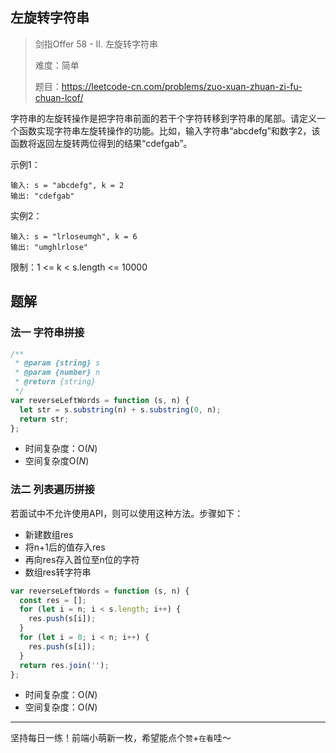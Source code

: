 ## 左旋转字符串

> 剑指Offer 58 - II. 左旋转字符串
>
> 难度：简单
>
> 题目：https://leetcode-cn.com/problems/zuo-xuan-zhuan-zi-fu-chuan-lcof/

字符串的左旋转操作是把字符串前面的若干个字符转移到字符串的尾部。请定义一个函数实现字符串左旋转操作的功能。比如，输入字符串“abcdefg”和数字2，该函数将返回左旋转两位得到的结果“cdefgab”。

示例1：

```
输入: s = "abcdefg", k = 2
输出: "cdefgab"
```

实例2：

```
输入: s = "lrloseumgh", k = 6
输出: "umghlrlose"
```

限制：1 <= k < s.length <= 10000

## 题解

### 法一 字符串拼接

```javascript
/**
 * @param {string} s
 * @param {number} n
 * @return {string}
 */
var reverseLeftWords = function (s, n) {
  let str = s.substring(n) + s.substring(0, n);
  return str;
};
```

- 时间复杂度：O($N$)
- 空间复杂度O($N$)

### 法二 列表遍历拼接

若面试中不允许使用API，则可以使用这种方法。步骤如下：

- 新建数组res
- 将n+1后的值存入res
- 再向res存入首位至n位的字符
- 数组res转字符串

```javascript
var reverseLeftWords = function (s, n) {
  const res = [];
  for (let i = n; i < s.length; i++) {
    res.push(s[i]);
  }
  for (let i = 0; i < n; i++) {
    res.push(s[i]);
  }
  return res.join('');
};
```

- 时间复杂度：O($N$)
- 空间复杂度：O($N$)

****

坚持每日一练！前端小萌新一枚，希望能点个`赞`+`在看`哇～

